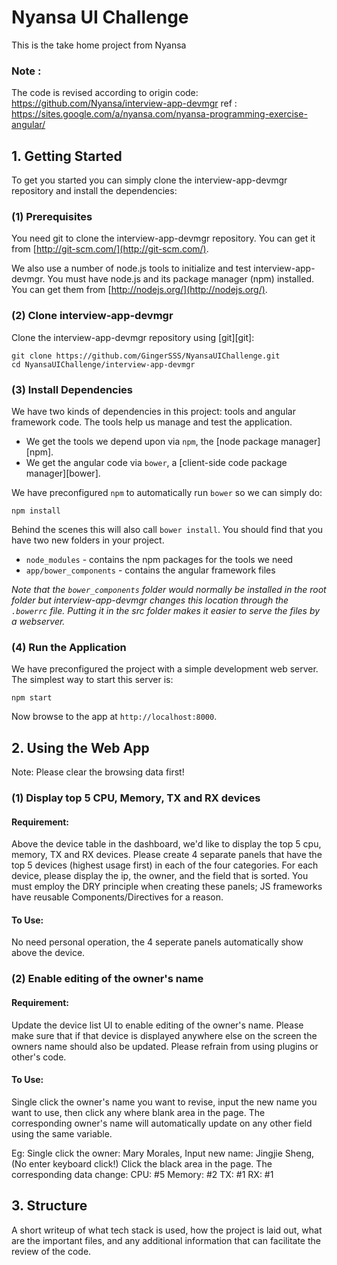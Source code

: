 # Nyansa UI Challenge
   This is the take home project from Nyansa

### Note :
The code is revised according to
  origin code: https://github.com/Nyansa/interview-app-devmgr
  ref : https://sites.google.com/a/nyansa.com/nyansa-programming-exercise-angular/

## 1. Getting Started

To get you started you can simply clone the interview-app-devmgr repository and install the dependencies:

### (1) Prerequisites

You need git to clone the interview-app-devmgr repository. You can get it from
[http://git-scm.com/](http://git-scm.com/).

We also use a number of node.js tools to initialize and test interview-app-devmgr. You must have node.js and
its package manager (npm) installed.  You can get them from [http://nodejs.org/](http://nodejs.org/).

### (2) Clone interview-app-devmgr

Clone the interview-app-devmgr repository using [git][git]:

```
git clone https://github.com/GingerSSS/NyansaUIChallenge.git
cd NyansaUIChallenge/interview-app-devmgr
```

### (3) Install Dependencies

We have two kinds of dependencies in this project: tools and angular framework code.  The tools help
us manage and test the application.

* We get the tools we depend upon via `npm`, the [node package manager][npm].
* We get the angular code via `bower`, a [client-side code package manager][bower].

We have preconfigured `npm` to automatically run `bower` so we can simply do:

```
npm install
```

Behind the scenes this will also call `bower install`.  You should find that you have two new
folders in your project.

* `node_modules` - contains the npm packages for the tools we need
* `app/bower_components` - contains the angular framework files

*Note that the `bower_components` folder would normally be installed in the root folder but
interview-app-devmgr changes this location through the `.bowerrc` file.  Putting it in the src folder makes
it easier to serve the files by a webserver.*

### (4) Run the Application

We have preconfigured the project with a simple development web server.  The simplest way to start
this server is:

```
npm start
```

Now browse to the app at `http://localhost:8000`.

## 2. Using the Web App
Note: Please clear the browsing data first!

### (1) Display top 5 CPU, Memory, TX and RX devices

#### Requirement: 
Above the device table in the dashboard, we'd like to display the top 5 cpu, memory, TX and RX devices. Please create 4 separate panels that have the top 5 devices (highest usage first) in each of the four categories. For each device, please display the ip, the owner, and the field that is sorted. You must employ the DRY principle when creating these panels; JS frameworks have reusable Components/Directives for a reason.

#### To Use:
No need personal operation, the 4 seperate panels automatically show above the device.

### (2) Enable editing of the owner's name

#### Requirement: 
Update the device list UI to enable editing of the owner's name. Please make sure that if that device is displayed anywhere else on the screen the owners name should also be updated. Please refrain from using plugins or other's code.

#### To Use:
Single click the owner's name you want to revise, input the new name you want to use, then click any where blank area in the page. The corresponding owner's name will automatically update on any other field using the same variable.

Eg: 
   Single click the owner: Mary Morales,
   Input new name: Jingjie Sheng, (No enter keyboard click!)
   Click the black area in the page.
   The corresponding data change: 
      CPU: #5
      Memory: #2
      TX: #1
      RX: #1

## 3. Structure

A short writeup of what tech stack is used, how the project is laid out, what are the important files, and any additional information that can facilitate the review of the code.
